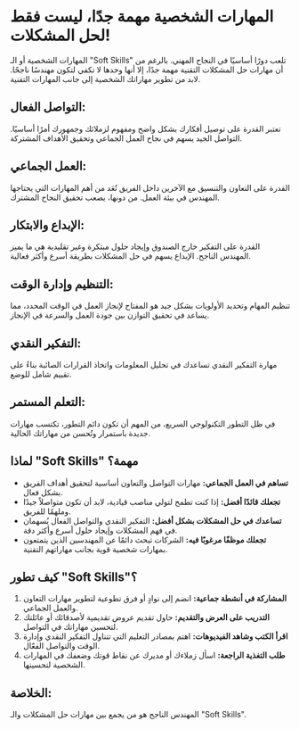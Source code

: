 # المهارات الشخصية مهمة جدًا، ليست فقط لحل المشكلات!

المهارات الشخصية أو الـ "Soft Skills" تلعب دورًا أساسيًا في النجاح المهني. بالرغم من أن مهارات حل المشكلات التقنية مهمة جدًا، إلا أنها وحدها لا تكفي لتكون مهندسًا ناجحًا. لابد من تطوير مهاراتك الشخصية إلى جانب المهارات التقنية.

## التواصل الفعال:
تعتبر القدرة على توصيل أفكارك بشكل واضح ومفهوم لزملائك وجمهورك أمرًا أساسيًا. التواصل الجيد يسهم في نجاح العمل الجماعي وتحقيق الأهداف المشتركة.

## العمل الجماعي:
القدرة على التعاون والتنسيق مع الآخرين داخل الفريق تُعَد من أهم المهارات التي يحتاجها المهندس في بيئة العمل. من دونها، يصعب تحقيق النجاح المشترك.

## الإبداع والابتكار:
القدرة على التفكير خارج الصندوق وإيجاد حلول مبتكرة وغير تقليدية هي ما يميز المهندس الناجح. الإبداع يسهم في حل المشكلات بطريقة أسرع وأكثر فعالية.

## التنظيم وإدارة الوقت:
تنظيم المهام وتحديد الأولويات بشكل جيد هو المفتاح لإنجاز العمل في الوقت المحدد، مما يساعد في تحقيق التوازن بين جودة العمل والسرعة في الإنجاز.

## التفكير النقدي:
مهارة التفكير النقدي تساعدك في تحليل المعلومات واتخاذ القرارات الصائبة بناءً على تقييم شامل للوضع.

## التعلم المستمر:
في ظل التطور التكنولوجي السريع، من المهم أن تكون دائم التطور، تكتسب مهارات جديدة باستمرار وتُحسن من مهاراتك الحالية.

## لماذا "Soft Skills" مهمة؟

- **تساهم في العمل الجماعي:** مهارات التواصل والتعاون أساسية لتحقيق أهداف الفريق بشكل فعال.
- **تجعلك قائدًا أفضل:** إذا كنت تطمح لتولي مناصب قيادية، لابد أن تكون متواصلاً جيدًا وملهمًا للفريق.
- **تساعدك في حل المشكلات بشكل أفضل:** التفكير النقدي والتواصل الفعال يُسهمان في فهم المشكلات وإيجاد حلول أسرع وأكثر دقة.
- **تجعلك موظفًا مرغوبًا فيه:** الشركات تبحث دائمًا عن المهندسين الذين يتمتعون بمهارات شخصية قوية بجانب مهاراتهم التقنية.

## كيف تطور "Soft Skills"؟

1. **المشاركة في أنشطة جماعية:** انضم إلى نوادٍ أو فرق تطوعية لتطوير مهارات التعاون والعمل الجماعي.
2. **التدريب على العرض والتقديم:** حاول تقديم عروض تقديمية لأصدقائك أو عائلتك لتحسين مهاراتك في التواصل.
3. **اقرأ الكتب وشاهد الفيديوهات:** اهتم بمصادر التعليم التي تتناول التفكير النقدي وإدارة الوقت والتواصل الفعّال.
4. **طلب التغذية الراجعة:** اسأل زملاءك أو مديرك عن نقاط قوتك وضعفك في المهارات الشخصية لتحسينها.

## الخلاصة:
المهندس الناجح هو من يجمع بين مهارات حل المشكلات والـ "Soft Skills".
